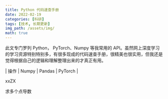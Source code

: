 ```yaml
---
title: Python 代码速查手册
date: 2022-02-19
categories: [科研]
tags: [技术, 长期更新]
img_path: /assets/img/
math: true
---
```



此文专门罗列 Python， PyTorch、Numpy 等我常用的 API。虽然网上深度学习的学习资源特别特别多，有很多现成的代码速查手册，很精美也很实用，但我还是觉得根据自己的逻辑和理解整理出来的才真正有用。




| 操作 | Numpy | Pandas | PyTorch |

xxZX

求多个点导数
